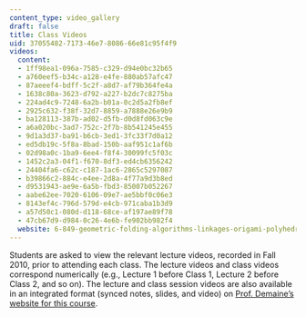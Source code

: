 ```yaml
---
content_type: video_gallery
draft: false
title: Class Videos
uid: 37055482-7173-46e7-8086-66e81c95f4f9
videos:
  content:
  - 1ff98ea1-096a-7585-c329-d94e0bc32b65
  - a760eef5-b34c-a128-e4fe-880ab57afc47
  - 87aeeef4-bdff-5c2f-a8d7-af79b364fe4a
  - 1638c80a-3623-d792-a227-b2dc7c8275ba
  - 224ad4c9-7248-6a2b-b01a-0c2d5a2fb8ef
  - 2925c632-f38f-32d7-8859-a7888e26e9b9
  - ba128113-387b-ad02-d5fb-d0d8fd063c9e
  - a6a020bc-3ad7-752c-2f7b-8b541245e455
  - 9d1a3d37-ba91-b6cb-3ed1-3fc33f7d0a12
  - ed5db19c-5f8a-8bad-150b-aaf951c1af6b
  - 02d98a0c-1ba9-6ee4-f8f4-30099fc5f03c
  - 1452c2a3-04f1-f670-8df3-ed4cb6356242
  - 24404fa6-c62c-c187-1ac6-2865c5297087
  - b39866c2-884c-e4ee-2d8a-4f77a9d3b8ed
  - d9531943-ae9e-6a5b-fbd3-85007b052267
  - aabe62ee-7020-6106-09e7-ae5bbf0c06e3
  - 8143ef4c-796d-579d-e4cb-971caba1b3d9
  - a57d50c1-080d-d118-68ce-af197ae89f78
  - 47cb67d9-d984-0c26-4e6b-fe902bb982f4
  website: 6-849-geometric-folding-algorithms-linkages-origami-polyhedra-fall-2012
---
```

Students are asked to view the relevant lecture videos, recorded in Fall 2010, prior to attending each class. The lecture videos and class videos correspond numerically (e.g., Lecture 1 before Class 1, Lecture 2 before Class 2, and so on). The lecture and class session videos are also available in an integrated format (synced notes, slides, and video) on [Prof. Demaine’s website for this course](http://courses.csail.mit.edu/6.849/fall12/lectures/).